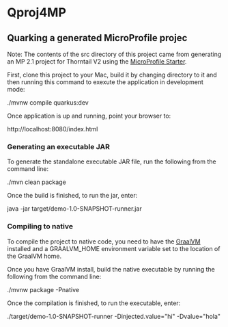 # Qproj4MP

## Quarking a generated MicroProfile projec

Note: The contents of the src directory of this project came from generating an MP 2.1 project for Thorntail V2 using the [MicroProfile Starter](https://start.microprofile.io).

First, clone this project to your Mac, build it by changing directory to it and then running this command to exexute the application in development mode:

./mvnw compile quarkus:dev

Once application is up and running, point your browser to:

http://localhost:8080/index.html

### Generating an executable JAR

To generate the standalone executable JAR file, run the following from the command line:

./mvn clean package

Once the build is finished, to run the jar, enter:

java -jar target/demo-1.0-SNAPSHOT-runner.jar

### Compiling to native

To compile the project to native code, you need to have the [GraalVM](https://github.com/oracle/graal/releases) installed
and a GRAALVM_HOME environment variable set to the location of the GraalVM home.

Once you have GraalVM install, build the native executable by running the following from the command line:

./mvnw package -Pnative

Once the compilation is finished, to run the executable, enter:

./target/demo-1.0-SNAPSHOT-runner -Dinjected.value="hi" -Dvalue="hola"
